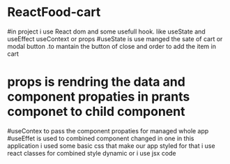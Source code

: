 # ReactFood-cart
#in project i use React dom and some usefull hook. like useState and useEffect useContext or props
#useState is use manged the sate of cart or modal button .to mantain the button of close and order to add the item in cart
# props is rendring the data and component propaties in prants componet to child component
#useContex to pass the component propaties for managed whole app 
#useEffet is used to combined component changed in one 
in this application i used some basic css that make our app styled for that i use react classes for combined style dynamic or i use jsx code 
